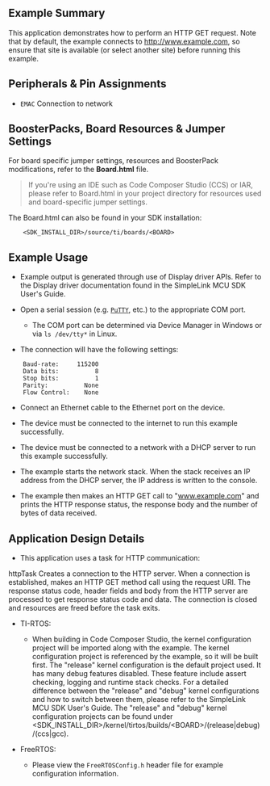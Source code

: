 ## Example Summary

This application demonstrates how to perform an HTTP GET request.  Note that
by default, the example connects to http://www.example.com, so ensure that
site is available (or select another site) before running this example.

## Peripherals & Pin Assignments

* `EMAC`      Connection to network

## BoosterPacks, Board Resources & Jumper Settings

For board specific jumper settings, resources and BoosterPack modifications,
refer to the __Board.html__ file.

> If you're using an IDE such as Code Composer Studio (CCS) or IAR, please
refer to Board.html in your project directory for resources used and
board-specific jumper settings.

The Board.html can also be found in your SDK installation:

        <SDK_INSTALL_DIR>/source/ti/boards/<BOARD>

## Example Usage

* Example output is generated through use of Display driver APIs. Refer to the
Display driver documentation found in the SimpleLink MCU SDK User's Guide.

* Open a serial session (e.g. [`PuTTY`](http://www.putty.org/ "PuTTY's
Homepage"), etc.) to the appropriate COM port.
    * The COM port can be determined via Device Manager in Windows or via
`ls /dev/tty*` in Linux.

* The connection will have the following settings:
```
    Baud-rate:     115200
    Data bits:          8
    Stop bits:          1
    Parity:          None
    Flow Control:    None
```

* Connect an Ethernet cable to the Ethernet port on the device.

* The device must be connected to the internet to run this example successfully.

* The device must be connected to a network with a DHCP server to run this
example successfully.

* The example starts the network stack. When the stack
receives an IP address from the DHCP server, the IP address is written to the
console.

* The example then makes an HTTP GET call to "www.example.com" and prints
the HTTP response status, the response body and the number of bytes of data
received.

## Application Design Details

* This application uses a task for HTTP communication:

httpTask  Creates a connection to the HTTP server. When a connection is
          established, makes an HTTP GET method call using the request URI. The
          response status code, header fields and body from the HTTP server are
          processed to get response status code and data. The connection is
          closed and resources are freed before the task exits.

* TI-RTOS:

    * When building in Code Composer Studio, the kernel configuration project will
be imported along with the example. The kernel configuration project is
referenced by the example, so it will be built first. The "release" kernel
configuration is the default project used. It has many debug features disabled.
These feature include assert checking, logging and runtime stack checks. For a
detailed difference between the "release" and "debug" kernel configurations and
how to switch between them, please refer to the SimpleLink MCU SDK User's
Guide. The "release" and "debug" kernel configuration projects can be found
under &lt;SDK_INSTALL_DIR&gt;/kernel/tirtos/builds/&lt;BOARD&gt;/(release|debug)/(ccs|gcc).

* FreeRTOS:

    * Please view the `FreeRTOSConfig.h` header file for example configuration
information.
